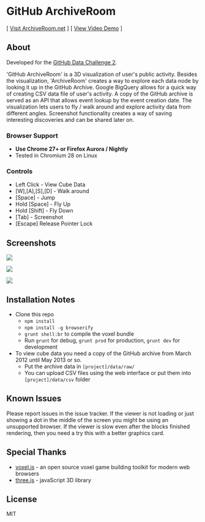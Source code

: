 # GitHub ArchiveRoom

[ [Visit ArchiveRoom.net](http://archiveroom.net "ArchiveRoom") ]
[ [View Video Demo](https://www.youtube.com/watch?v=G6CzzCu6wXs "ArchiveRoom Video Demo") ]

## About

Developed for the [GitHub Data Challenge 2](https://github.com/blog/1450-the-github-data-challenge-ii).

'GitHub ArchiveRoom' is a 3D visualization of user's public activity.
Besides the visualization, 'ArchiveRoom' creates a way to explore each data node by looking it up in the GitHub Archive.
Google BigQuery allows for a quick way of creating CSV data file of user's activity. A copy of the GitHub archive
is served as an API that allows event lookup by the event creation date.
The visualization lets users to fly / walk around and explore activity data from different angles.
Screenshot functionality creates a way of saving interesting discoveries and can be shared later on.


### Browser Support

* __Use Chrome 27+ or Firefox Aurora / Nightly__
* Tested in Chromium 28 on Linux

### Controls
* Left Click - View Cube Data
* [W],[A],[S],[D] - Walk around
* [Space] - Jump
* Hold [Space] - Fly Up
* Hold [Shift] - Fly Down
* [Tab] - Screenshot
* [Escape] Release Pointer Lock

## Screenshots

![](http://v14d.com/u/gar1.png)

![](http://v14d.com/u/gar2.png)

![](http://v14d.com/u/gar3.png)

## Installation Notes

* Clone this repo
  * `npm install`
  * `npm install -g browserify`
  * `grunt shell:br` to compile the voxel bundle
  * Run `grunt` for debug, `grunt prod` for production, `grunt dev` for development
* To view cube data you need a copy of the GitHub archive from March 2012 until May 2013 or so.
  * Put the archive data in `[project]/data/raw/`
  * You can upload CSV files using the web interface or put them into `[project]/data/csv` folder

## Known Issues

Please report issues in the issue tracker.
If the viewer is not loading or just showing a dot in the middle of the screen you
might be using an unsupported browser. If the viewer is slow even after the blocks finished rendering, then
you need a try this with a better graphics card.

## Special Thanks

* [voxel.js](http://voxeljs.com/) - an open source voxel game building toolkit for modern web browsers
* [three.js](http://threejs.org/) - javaScript 3D library

## License

MIT
